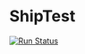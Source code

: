 # ShipTest

[![Run Status](https://api.shippable.com/projects/584c5041ac4a911000ec698e/badge?branch=master)](https://app.shippable.com/github/vsuhak/ShipTest)
